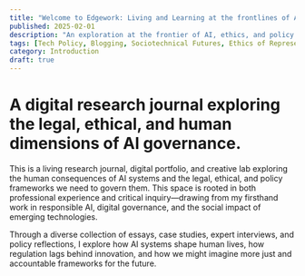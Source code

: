 ```yaml
---
title: "Welcome to Edgework: Living and Learning at the frontlines of AI and Policy"
published: 2025-02-01
description: "An exploration at the frontier of AI, ethics, and policy."
tags: [Tech Policy, Blogging, Sociotechnical Futures, Ethics of Representation]
category: Introduction
draft: true
---
```


# A digital research journal exploring the legal, ethical, and human dimensions of AI governance.


This is a living research journal, digital portfolio, and creative lab exploring the human consequences of AI systems and the legal, ethical, and policy frameworks we need to govern them. This space is rooted in both professional experience and critical inquiry—drawing from my firsthand work in responsible AI, digital governance, and the social impact of emerging technologies. 

Through a diverse collection of essays, case studies, expert interviews, and policy reflections, I explore how AI systems shape human lives, how regulation lags behind innovation, and how we might imagine more just and accountable frameworks for the future.
